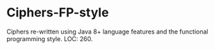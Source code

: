 # Ciphers-FP-style
Ciphers re-written using Java 8+ language features and the functional programming style. LOC: 260.
